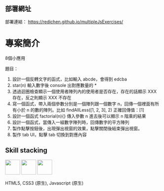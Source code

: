## 部署網址

部署連結： https://redichen.github.io/multipleJsExercises/

# 專案簡介
8個小應用

題目：
1. 設計一個反轉文字的函式，比如輸入 abcde，會得到 edcba
2. star(n) 輸入數字後 console 出對應數量的 *
3. 透過迴圈檢查顯示一個使用者陣列內的使用者是否存在，存在的話顯示 XXX 存在，反之則顯示 XXX 不存在
4. 寫一個函式，帶入兩個參數分別是一個陣列跟一個數字 n，回傳一個裡面有所有小於 n 的數的陣列。比如 findAllLess([1, 2, 3], 2) 正確回傳值：[1]
5. 設計一個函式 factorial(n){} 傳入參數 n 進去後可以顯示 n 階乘的結果
6. 設計一個函式，當傳入一組數字陣列時，回傳數字的平方陣列
7. 製作點擊按鈕後，出現彈出視窗的效果，點擊關閉後結束彈出視窗。
8. 製作 tab UI，點擊 tab 切換到對應內容

## Skill stacking

<p>
<img width="48" height="48" src="https://cdn.worldvectorlogo.com/logos/html-1.svg">
<img width="48" height="48" src="https://worldvectorlogo.com/logos/css-3.svg">
<img width="48" height="48" src="https://cdn.worldvectorlogo.com/logos/javascript-1.svg">
</p>

HTML5, CSS3 (原生), Javascript (原生)

